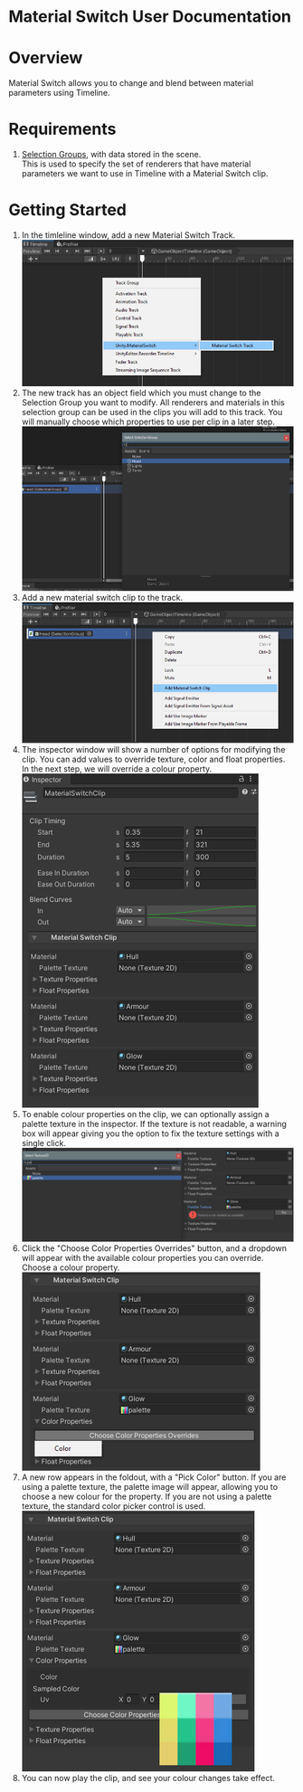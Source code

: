 Material Switch User Documentation
==================================

# Overview
Material Switch allows you to change and blend between material parameters using Timeline.

# Requirements
1. [Selection Groups](https://docs.unity3d.com/Packages/com.unity.selection-groups@latest), 
   with data stored in the scene.   
   This is used to specify the set of renderers that have material parameters 
   we want to use in Timeline with a Material Switch clip. 

# Getting Started
1. In the timleline window, add a new Material Switch Track. <br> ![](images/image1.png)
2. The new track has an object field which you must change to the Selection Group you want to modify. All renderers and materials in this selection group can be used in the clips you will add to this track. You will manually choose which properties to use per clip in a later step. <br> ![](images/image2.png)
3. Add a new material switch clip to the track. <br> ![](images/image3.png)
4. The inspector window will show a number of options for modifying the clip. You can add values to override texture, color and float properties. In the next step, we will override a colour property. <br> ![](images/image4.png)
5. To enable colour properties on the clip, we can optionally assign a palette texture in the inspector. If the texture is not readable, a warning box will appear giving you the option to fix the texture settings with a single click. <br> ![](images/image5.png)
6. Click the "Choose Color Properties Overrides" button, and a dropdown will appear with the available colour properties you can override. Choose a colour property. <br> ![](images/image6.png)
7. A new row appears in the foldout, with a "Pick Color" button. If you are using a palette texture, the palette image will appear, allowing you to choose a new colour for the property. If you are not using a palette texture, the standard color picker control is used.<br> ![](images/image7.png)
8. You can now play the clip, and see your colour changes take effect.

